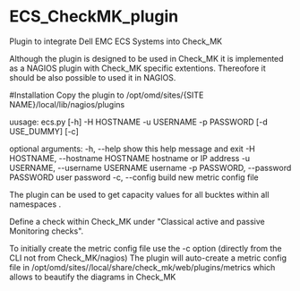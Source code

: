 # ECS_CheckMK_plugin

Plugin to integrate Dell EMC ECS Systems into Check_MK

Although the plugin is designed to be used in Check_MK it is implemented as a NAGIOS plugin with Check_MK specific extentions. Thereofore it should be also possible to used it in NAGIOS.

#Installation Copy the plugin to /opt/omd/sites/{SITE NAME}/local/lib/nagios/plugins

uusage: ecs.py [-h] -H HOSTNAME -u USERNAME -p PASSWORD [-d USE_DUMMY] [-c]

optional arguments:
  -h, --help            show this help message and exit
  -H HOSTNAME, --hostname HOSTNAME
                        hostname or IP address
  -u USERNAME, --username USERNAME
                        username
  -p PASSWORD, --password PASSWORD
                        user password
  -c, --config          build new metric config file


The plugin can be used to get capacity values for all bucktes within all namespaces . 

Define a check within Check_MK under "Classical active and passive Monitoring checks".

To initially create the metric config file use the -c option (directly from the CLI not from Check_MK/nagios) The plugin will auto-create a metric config file in /opt/omd/sites//local/share/check_mk/web/plugins/metrics which allows to beautify the diagrams in Check_MK
